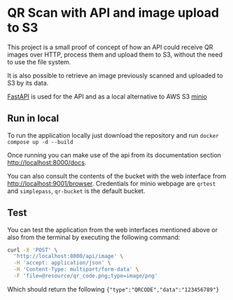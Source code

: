 # QR Scan with API and image upload to S3

This project is a small proof of concept of how an API could receive QR images over HTTP, process them and upload them to S3, without the need to use the file system.

It is also possible to retrieve an image previously scanned and uploaded to S3 by its data.

[FastAPI](https://fastapi.tiangolo.com/) is used for the API and as a local alternative to AWS S3 [minio](https://min.io/docs/minio/linux/reference/minio-server/minio-server.html)

## Run in local

To run the application locally just download the repository and run `docker compose up -d --build`

Once running you can make use of the api from its documentation section [http://localhost:8000/docs](http://localhost:8000/docs).

You can also consult the contents of the bucket with the web interface from [http://localhost:9001/browser](http://localhost:9001/browser).
Credentials for minio webpage are `qrtest` and `simplepass`, `qr-bucket` is the default bucket.

## Test

You can test the application from the web interfaces mentioned above or also from the terminal by executing the following command:

```bash
curl -X 'POST' \
  'http://localhost:8000/api/image' \
  -H 'accept: application/json' \
  -H 'Content-Type: multipart/form-data' \
  -F 'file=@resource/qr_code.png;type=image/png'
```

Which should return the following `{"type":"QRCODE","data":"123456789"}`